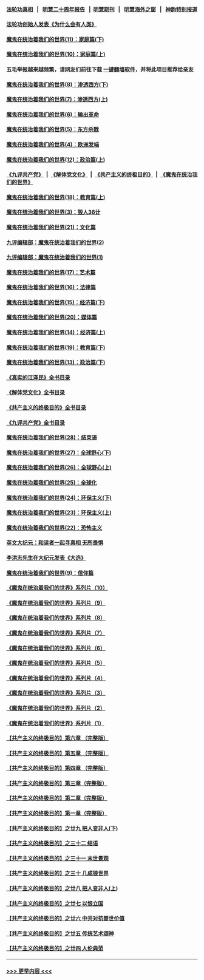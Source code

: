 #### [法轮功真相](https://github.com/gfw-breaker/truth/blob/master/README.md?t=0) &nbsp;&nbsp;|&nbsp;&nbsp; [明慧二十周年报告](https://github.com/gfw-breaker/mh-reports/blob/master/README.md?t=0) &nbsp;&nbsp;|&nbsp;&nbsp;[明慧期刊](https://github.com/gfw-breaker/mh-qikan) &nbsp;&nbsp;|&nbsp;&nbsp; [明慧海外之窗](https://github.com/gfw-breaker/mh-news/blob/master/README.md?t=0) &nbsp;&nbsp;|&nbsp;&nbsp; [神韵特别报道](https://github.com/gfw-breaker/mh-news/blob/master/shenyun.md?t=0)
#### [法轮功创始人发表《为什么会有人类》](../pages/nsc422/n13912117.md?t=03110343) 
#### [魔鬼在统治着我们的世界(11)：家庭篇(下)](../pages/nsc422/n10440961.md?t=03110343) 
#### [魔鬼在统治着我们的世界(10)：家庭篇(上)](../pages/nsc422/n10435448.md?t=03110343) 
#### 五毛举报越来越频繁，请网友们前往下载 [一键翻墙软件](https://github.com/gfw-breaker/ssr-accounts)，并将此项目推荐给亲友
#### [魔鬼在统治着我们的世界(8)：渗透西方(下)](../pages/nsc422/n10429603.md?t=03110343) 
#### [魔鬼在统治着我们的世界(7)：渗透西方(上)](../pages/nsc422/n10426013.md?t=03110343) 
#### [魔鬼在统治着我们的世界(6)：输出革命](../pages/nsc422/n10421536.md?t=03110343) 
#### [魔鬼在统治着我们的世界(5)：东方杀戮](../pages/nsc422/n10417707.md?t=03110343) 
#### [魔鬼在统治着我们的世界(4)：欧洲发端](../pages/nsc422/n10414890.md?t=03110343) 
#### [魔鬼在统治着我们的世界(12)：政治篇(上)](../pages/nsc422/n10444576.md?t=03110343) 
#### [《九评共产党》](https://github.com/begood0513/9ping.md/blob/master/README.md) &nbsp;|&nbsp; [《解体党文化》](../../../../jtdwh.md/blob/master/README.md)  &nbsp;|&nbsp; [《共产主义的终极目的》](../../../../gczydzjmd.md/blob/master/README.md) &nbsp;|&nbsp; [《魔鬼在统治我们的世界》](../../../../mgztzwmdsj.md/blob/master/README.md) 
#### [魔鬼在统治着我们的世界(18)：教育篇(上)](../pages/nsc422/n10526970.md?t=03110343) 
#### [魔鬼在统治着我们的世界(3)：毁人36计](../pages/nsc422/n10411583.md?t=03110343) 
#### [魔鬼在统治着我们的世界(21)：文化篇](../pages/nsc422/n10597706.md?t=03110343) 
#### [九评编辑部：魔鬼在统治着我们的世界(2)](../pages/nsc422/n10410036.md?t=03110343) 
#### [九评编辑部：魔鬼在统治着我们的世界(1)](../pages/nsc422/n10406825.md?t=03110343) 
#### [魔鬼在统治着我们的世界(17)：艺术篇](../pages/nsc422/n10499093.md?t=03110343) 
#### [魔鬼在统治着我们的世界(16)：法律篇](../pages/nsc422/n10485969.md?t=03110343) 
#### [魔鬼在统治着我们的世界(15)：经济篇(下)](../pages/nsc422/n10469975.md?t=03110343) 
#### [魔鬼在统治着我们的世界(20)：媒体篇](../pages/nsc422/n10586579.md?t=03110343) 
#### [魔鬼在统治着我们的世界(14)：经济篇(上)](../pages/nsc422/n10457370.md?t=03110343) 
#### [魔鬼在统治着我们的世界(19)：教育篇(下)](../pages/nsc422/n10564808.md?t=03110343) 
#### [魔鬼在统治着我们的世界(13)：政治篇(下)](../pages/nsc422/n10448270.md?t=03110343) 
#### [《真实的江泽民》全书目录](../pages/nsc422/n13721399.md?t=03110343) 
#### [《解体党文化》全书目录](../pages/nsc422/n13721157.md?t=03110343) 
#### [《共产主义的终极目的》全书目录](../pages/nsc422/n13721048.md?t=03110343) 
#### [《九评共产党》全书目录](../pages/nsc422/n13708085.md?t=03110343) 
#### [魔鬼在统治着我们的世界(28)：结束语](../pages/nsc422/n10936246.md?t=03110343) 
#### [魔鬼在统治着我们的世界(27)：全球野心(下)](../pages/nsc422/n10928319.md?t=03110343) 
#### [魔鬼在统治着我们的世界(26)：全球野心(上)](../pages/nsc422/n10900318.md?t=03110343) 
#### [魔鬼在统治着我们的世界(25)：全球化](../pages/nsc422/n10788205.md?t=03110343) 
#### [魔鬼在统治着我们的世界(24)：环保主义(下)](../pages/nsc422/n10695307.md?t=03110343) 
#### [魔鬼在统治着我们的世界(23)：环保主义(上)](../pages/nsc422/n10688613.md?t=03110343) 
#### [魔鬼在统治着我们的世界(22)：恐怖主义](../pages/nsc422/n10614727.md?t=03110343) 
#### [英文大纪元：和读者一起寻真相 无所畏惧](../pages/nsc422/n12542027.md?t=03110343) 
#### [李洪志先生在大纪元发表《大选》](../pages/nsc422/n12534746.md?t=03110343) 
#### [魔鬼在统治着我们的世界(9)：信仰篇](../pages/nsc422/n10432159.md?t=03110343) 
#### [《魔鬼在统治着我们的世界》系列片（10）](../pages/nsc422/n12292670.md?t=03110343) 
#### [《魔鬼在统治着我们的世界》系列片（9）](../pages/nsc422/n12290859.md?t=03110343) 
#### [《魔鬼在统治着我们的世界》系列片（8）](../pages/nsc422/n12287445.md?t=03110343) 
#### [《魔鬼在统治着我们的世界》系列片（7）](../pages/nsc422/n12283425.md?t=03110343) 
#### [《魔鬼在统治着我们的世界》系列片（6）](../pages/nsc422/n12282314.md?t=03110343) 
#### [《魔鬼在统治着我们的世界》系列片（5）](../pages/nsc422/n12281419.md?t=03110343) 
#### [《魔鬼在统治着我们的世界》系列片（4）](../pages/nsc422/n12274024.md?t=03110343) 
#### [《魔鬼在统治着我们的世界》系列片（3）](../pages/nsc422/n12271322.md?t=03110343) 
#### [《魔鬼在统治着我们的世界》系列片（2）](../pages/nsc422/n12269049.md?t=03110343) 
#### [《魔鬼在统治着我们的世界》系列片（1）](../pages/nsc422/n12267575.md?t=03110343) 
#### [【共产主义的终极目的】第六章 （完整版）](../pages/nsc422/n11428913.md?t=03110343) 
#### [【共产主义的终极目的】第五章 （完整版）](../pages/nsc422/n11428912.md?t=03110343) 
#### [【共产主义的终极目的】第四章 （完整版）](../pages/nsc422/n11428907.md?t=03110343) 
#### [【共产主义的终极目的】第三章（完整版）](../pages/nsc422/n11428848.md?t=03110343) 
#### [【共产主义的终极目的】第二章（完整版）](../pages/nsc422/n11428831.md?t=03110343) 
#### [【共产主义的终极目的】第一章（完整版）](../pages/nsc422/n11417651.md?t=03110343) 
#### [【共产主义的终极目的】之廿九 把人变非人(下)](../pages/nsc422/n11344140.md?t=03110343) 
#### [【共产主义的终极目的】之三十二 结语](../pages/nsc422/n11360535.md?t=03110343) 
#### [【共产主义的终极目的】之三十一 末世景观](../pages/nsc422/n11351129.md?t=03110343) 
#### [【共产主义的终极目的】之三十 几成狼世界](../pages/nsc422/n11348280.md?t=03110343) 
#### [【共产主义的终极目的】之廿八 把人变非人(上)](../pages/nsc422/n11340492.md?t=03110343) 
#### [【共产主义的终极目的】之廿七 以恨立国](../pages/nsc422/n11336944.md?t=03110343) 
#### [【共产主义的终极目的】之廿六 中共对抗普世价值](../pages/nsc422/n11324785.md?t=03110343) 
#### [【共产主义的终极目的】之廿五 传统艺术颂神](../pages/nsc422/n11296396.md?t=03110343) 
#### [【共产主义的终极目的】之廿四 人伦典范](../pages/nsc422/n11296397.md?t=03110343) 

----
#### [ >>> 更早内容 <<< ](../indexes/nsc422-earlier.md)
